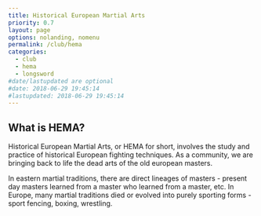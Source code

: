 ```yaml
---
title: Historical European Martial Arts
priority: 0.7
layout: page
options: nolanding, nomenu
permalink: /club/hema
categories:
  - club
  - hema
  - longsword
#date/lastupdated are optional
#date: 2018-06-29 19:45:14
#lastupdated: 2018-06-29 19:45:14
---
```


## What is HEMA?

Historical European Martial Arts, or HEMA for short, involves the study and practice of historical European fighting techniques. As a community, we are bringing back to life the dead arts of the old european masters.

In eastern martial traditions, there are direct lineages of masters - present day masters learned from a master who learned from a master, etc. In Europe, many martial traditions died or evolved into purely sporting forms - sport fencing, boxing, wrestling.